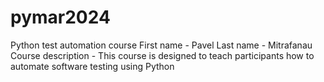 # pymar2024
Python test automation course
First name - Pavel
Last name - Mitrafanau
Course description - This course is designed to teach participants how to automate software testing using Python
